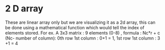 # 2 D array 

These are linear array only but we are visualizing it as a 2d array, this can be done using a mathematical function which would tell the index of elements stored.
For ex. A 3x3 matrix : 9 elements (0-8) , formula : Nc*r + c (Nc- number of column): 0th row 1st column : 0+1 = 1, 1st row 1st column : 3 +1 = 4
